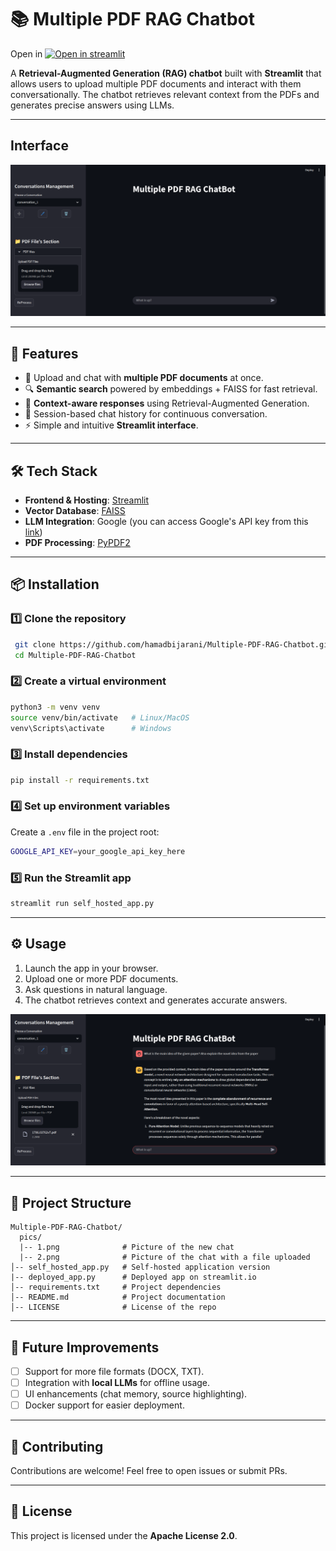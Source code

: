 # 📚 Multiple PDF RAG Chatbot

Open in 
<a href="https://multiple-pdf-rag-chatbot-01.streamlit.app">
 <img src="https://streamlit.io/images/brand/streamlit-logo-secondary-colormark-darktext.png" alt="Open in streamlit" width=80 height=50>
</a>

A **Retrieval-Augmented Generation (RAG) chatbot** built with **Streamlit** that allows users to upload multiple PDF documents and interact with them conversationally. The chatbot retrieves relevant context from the PDFs and generates precise answers using LLMs.

---
## Interface

![Interface image](./pics/1.png)

---

## 🚀 Features

* 📂 Upload and chat with **multiple PDF documents** at once.
* 🔍 **Semantic search** powered by embeddings + FAISS for fast retrieval.
* 🤖 **Context-aware responses** using Retrieval-Augmented Generation.
* 💾 Session-based chat history for continuous conversation.
* ⚡ Simple and intuitive **Streamlit interface**.

---

## 🛠️ Tech Stack

* **Frontend & Hosting**: [Streamlit](https://streamlit.io/)
* **Vector Database**: [FAISS](https://github.com/facebookresearch/faiss)
* **LLM Integration**: Google (you can access Google's API key from this [link](https://aistudio.google.com/app/apikey))
* **PDF Processing**: [PyPDF2](https://pypi.org/project/pypdf2/)

---

## 📦 Installation

### 1️⃣ Clone the repository

```bash
 git clone https://github.com/hamadbijarani/Multiple-PDF-RAG-Chatbot.git
 cd Multiple-PDF-RAG-Chatbot
```

### 2️⃣ Create a virtual environment

```bash
python3 -m venv venv
source venv/bin/activate   # Linux/MacOS
venv\Scripts\activate      # Windows
```

### 3️⃣ Install dependencies

```bash
pip install -r requirements.txt
```

### 4️⃣ Set up environment variables

Create a `.env` file in the project root:

```bash
GOOGLE_API_KEY=your_google_api_key_here
```

### 5️⃣ Run the Streamlit app

```bash
streamlit run self_hosted_app.py
```

---

## ⚙️ Usage

1. Launch the app in your browser.
2. Upload one or more PDF documents.
3. Ask questions in natural language.
4. The chatbot retrieves context and generates accurate answers.

![Image of using the app](./pics/2.png)

---

## 📂 Project Structure

```
Multiple-PDF-RAG-Chatbot/
  pics/
  |-- 1.png              # Picture of the new chat
  |-- 2.png              # Picture of the chat with a file uploaded
│-- self_hosted_app.py   # Self-hosted application version
|-- deployed_app.py      # Deployed app on streamlit.io
│-- requirements.txt     # Project dependencies
│-- README.md            # Project documentation
│-- LICENSE              # License of the repo
```

---

## 📝 Future Improvements

* [ ] Support for more file formats (DOCX, TXT).
* [ ] Integration with **local LLMs** for offline usage.
* [ ] UI enhancements (chat memory, source highlighting).
* [ ] Docker support for easier deployment.

---

## 🤝 Contributing

Contributions are welcome! Feel free to open issues or submit PRs.

---

## 📜 License

This project is licensed under the **Apache License 2.0**.

